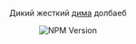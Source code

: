 <p align="center">Дикий жесткий <a href="http://xvideos.com target="_blank">дима</a> долбаеб</p>
    <p align="center">
<img src="https://img.shields.io/badge/MindForgeBackend-6.6.6-blue" alt="NPM Version" /></a>
